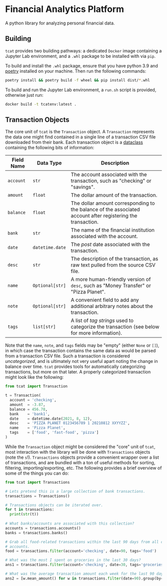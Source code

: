# Financial Analytics Platform

A python library for analyzing personal financial data.

## Building

`tcat` provides two building pathways: a dedicated `Docker` image containing a
Jupyter Lab environment, and a `.whl` package to be installed with via `pip`.

To build and install the `.whl` package, ensure that you have python 3.9 and
[poetry](https://python-poetry.org/) installed on your machine. Then run the
following commands:

```bash
poetry install && poetry build -f wheel && pip install dist/*.whl
```

To build and run the Jupyter Lab environment, a `run.sh` script is provided,
otherwise just run:

```bash
docker build -t tcatenv:latest .
```

## Transaction Objects

The core unit of `tcat` is the `Transaction` object. A `Transaction` represents
the data one might find contained in a single line of a transaction CSV file
downloaded from their bank. Each transaction object is a
[dataclass](https://docs.python.org/3/library/dataclasses.html) containing the
following bits of information:

| Field Name | Data Type       | Description                                                                                                 |
|------------|-----------------|-------------------------------------------------------------------------------------------------------------|
| `account`  | `str`           | The account associated with the transaction, such as "checking" or "savings".                               |
| `amount`   | `float`         | The dollar amount of the transaction.                                                                       |
| `balance`  | `float`         | The dollar amount corresponding to the balance of the associated account after registering the transaction. |
| `bank`     | `str`           | The name of the financial institution associated with the account.                                          |
| `date`     | `datetime.date` | The _post_ date associated with the transaction.                                                            |
| `desc`     | `str`           | The description of the transaction, as raw text pulled from the source CSV file.                            |
| `name`     | `Optional[str]` | A more human-friendly version of `desc`, such as "Money Transfer" or "Pizza Planet".                        |
| `note`     | `Optional[str]` | A convenient field to add any additional arbitrary notes about the transaction.                             |
| `tags`     | `list[str]`     | A list of _tag strings_ used to categorize the transaction (see below for more information).                |

Note that the `name`, `note`, and `tags` fields may be "empty" (either `None` or
`[]`), in which case the transaction contains the same data as would be parsed
from a transaction CSV file. Such a transaction is considered _uncategorized_,
and is ultimately not very useful apart noting the change in balance over time.
`tcat` provides tools for automatically categorizing transactions, but more on
that later. A properly categorized transaction might look like the following:

```python
from tcat import Transaction

t = Transaction(
  account = 'checking',
  amount  = -3.87,
  balance = 456.78,
  bank    = 'bank1',
  date    = datetime.date(2021, 8, 12),
  desc    = 'PIZZA PLANET 0123456789 1 20210812 XXYYZZ',
  name    = 'Pizza Planet',
  tags    = ['food', 'fast-food', 'pizza']
)
```

While the `Transaction` object might be considered the "core" unit of `tcat`,
most interaction with the library will be done with `Transactions` objects (note
the `s`!). `Transactions` objects provide a convenient wrapper over a list of
transactions, and are bundled with a ton of useful methods for sorting,
filtering, importing/exporting, etc. The following provides a brief overview of
some of the things you can do:

```python
from tcat import Transactions

# Lets pretend this is a large collection of bank transactions.
transactions = Transactions()

# Transactions objects can be iterated over.
for t in transactions:
  print(str(t))
  
# What banks/accounts are associated with this collection?
accounts = transactions.accounts()
banks = transactions.banks()

# Grab all food-related transactions within the last 90 days from all checking
# accounts.
food = transactions.filter(account='checking', date=90, tags='food')

# What was the most I spent on groceries in the last 30 days?
ans1 = transactions.filter(account='checking', date=30, tags='groceries').max_amount(absolute_value=True)

# What was the average transaction amount each week for the last 90 days?
ans2 = [w.mean_amount() for w in transactions.filter(date=90).group(by='date-weekly').values()]
```

